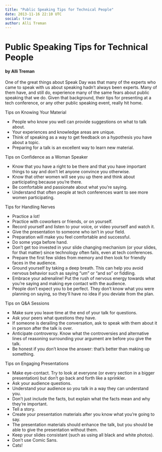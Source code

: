 ```yaml
---
title: "Public Speaking Tips for Technical People"
date: 2013-11-16 22:10 UTC
social: true
author: Alli Treman
---
```


# Public Speaking Tips for Technical People
#### by Alli Treman

One of the great things about Speak Day was that many of the experts who came to speak with us about speaking hadn’t always been experts. Many of them have, and still do, experience many of the same fears about public speaking that we do. Given that background, their tips for presenting at a tech conference, or any other public speaking event, really hit home. 

Tips on Knowing Your Material

* People who know you well can provide suggestions on what to talk about.
* Your experiences and knowledge areas are unique.
* Think of speaking as a way to get feedback on a hypothesis you have about a topic.
* Preparing for a talk is an excellent way to learn new material.

Tips on Confidence as a Woman Speaker

* Know that you have a right to be there and that you have important things to say and don’t let anyone convince you otherwise.
* Know that other women will see you up there and think about participating because you’re there.
* Be comfortable and passionate about what you’re saying.
* Understand that often people at tech conferences want to see more women participating.

Tips for Handling Nerves

* Practice a lot!
* Practice with coworkers or friends, or on yourself.
* Record yourself and listen to your voice, or video yourself and watch it.
* Give the presentation to someone who isn’t in your field.
* Preparation will make you feel comfortable and successful.
* Do some yoga before hand.
* Don’t get too invested in your slide changing mechanism (or your slides, for that matter) since technology often fails, even at tech conferences.
* Prepare the first few slides from memory and then look for friendly faces in the audience.
* Ground yourself by taking a deep breath. This can help you avoid nervous behavior such as saying “um” or “and so” or fiddling.
* Embrace your adrenaline! Put the rush of nervous energy towards what you’re saying and making eye contact with the audience.
* People don’t expect you to be perfect. They don’t know what you were planning on saying, so they’ll have no idea if you deviate from the plan.

Tips on Q&A Sessions

* Make sure you leave time at the end of your talk for questions.
* Ask your peers what questions they have.
* If someone is derailing the conversation, ask to speak with them about it in person after the talk is over.
* Anticipate controversy. Know what the controversies and alternative lines of reasoning surrounding your argument are before you give the talk.
* Be honest if you don’t know the answer: that’s better than making up something.

Tips on Engaging Presentations

* Make eye-contact. Try to look at everyone (or every section in a bigger presentation) but don’t go back and forth like a sprinkler.
* Ask your audience questions.
* Understand your audience so you talk in a way they can understand you.
* Don’t just include the facts, but explain what the facts mean and why they’re important.
* Tell a story.
* Create your presentation materials after you know what you’re going to say.
* The presentation materials should enhance the talk, but you should be able to give the presentation without them.
* Keep your slides consistant (such as using all black and white photos).
* Don’t use Comic Sans.
* Cats!
